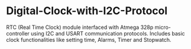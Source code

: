 # Digital-Clock-with-I2C-Protocol
RTC (Real Time Clock) module interfaced with  Atmega 328p micro-controller using I2C and USART communication protocols. Includes basic clock functionalities like setting time, Alarms, Timer and Stopwatch. 
